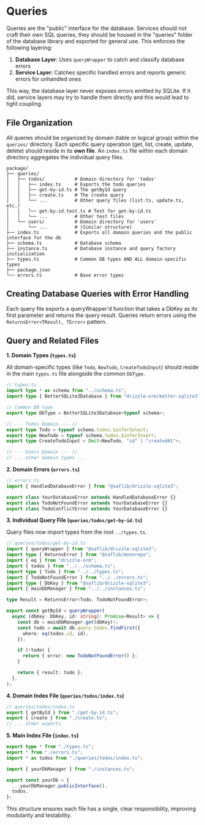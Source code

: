 # Queries

Queries are the "public" interface for the database. Services should not craft their own SQL queries, they should be housed in the "queries" folder of the database library and exported for general use. This enforces the following layering:

1. **Database Layer**: Uses `queryWrapper` to catch and classify database errors
2. **Service Layer**: Catches specific handled errors and reports generic errors for unhandled ones

This way, the database layer never exposes errors emitted by SQLite. If it did, service layers may try
to handle them directly and this would lead to tight coupling.

## File Organization

All queries should be organized by domain (table or logical group) within the `queries/` directory. Each specific query operation (get, list, create, update, delete) should reside in its **own file**. An `index.ts` file within each domain directory aggregates the individual query files.

```
package/
├── queries/
│   ├── todos/           # Domain directory for 'todos'
│   │   ├── index.ts     # Exports the todo queries
│   │   ├── get-by-id.ts # The getById query
│   │   ├── create.ts    # The create query
│   │   └── ...          # Other query files (list.ts, update.ts, etc.)
│   │   └── get-by-id.test.ts # Test for get-by-id.ts
│   │   └── ...          # Other test files
│   └── users/           # Domain directory for 'users'
│       └── ...          # (Similar structure)
├── index.ts             # Exports all domain queries and the public interface for the db
├── schema.ts            # Database schema
├── instance.ts          # Database instance and query factory initialization
├── types.ts             # Common DB types AND ALL domain-specific types
├── package.json
└── errors.ts            # Base error types
```

## Creating Database Queries with Error Handling

Each query file exports a queryWrapper'd function that takes a DbKey as its first parameter and returns the query result. Queries return errors using the `ReturnsError<TResult, TError>` pattern.

## Query and Related Files

**1. Domain Types (`types.ts`)**

All domain-specific types (like `Todo`, `NewTodo`, `CreateTodoInput`) should reside in the main `types.ts` file alongside the common `DbType`.

```typescript
// types.ts
import type * as schema from "../schema.ts";
import type { BetterSQLite3Database } from "drizzle-orm/better-sqlite3";

// Common DB type
export type DbType = BetterSQLite3Database<typeof schema>;

// --- Todos Domain --- //
export type Todo = typeof schema.todos.$inferSelect;
export type NewTodo = typeof schema.todos.$inferInsert;
export type CreateTodoInput = Omit<NewTodo, "id" | "createdAt">;

// --- Users Domain --- //
// ... other domain types ...
```

**2. Domain Errors (`errors.ts`)**

```typescript
// errors.ts
import { HandledDatabaseError } from "@saflib/drizzle-sqlite3";

export class YourDatabaseError extends HandledDatabaseError {}
export class TodoNotFoundError extends YourDatabaseError {}
export class TodoConflictError extends YourDatabaseError {}
```

**3. Individual Query File (`queries/todos/get-by-id.ts`)**

Query files now import types from the root `../types.ts`.

```typescript
// queries/todos/get-by-id.ts
import { queryWrapper } from "@saflib/drizzle-sqlite3";
import type { ReturnsError } from "@saflib/monorepo";
import { eq } from "drizzle-orm";
import { todos } from "../../schema.ts";
import type { Todo } from "../../types.ts";
import { TodoNotFoundError } from "../../errors.ts";
import type { DbKey } from "@saflib/drizzle-sqlite3";
import { mainDbManager } from "../../instances.ts";

type Result = ReturnsError<Todo, TodoNotFoundError>;

export const getById = queryWrapper(
  async (dbKey: DbKey, id: string): Promise<Result> => {
    const db = mainDbManager.get(dbKey)!;
    const todo = await db.query.todos.findFirst({
      where: eq(todos.id, id),
    });

    if (!todo) {
      return { error: new TodoNotFoundError() };
    }

    return { result: todo };
  },
);
```

**4. Domain Index File (`queries/todos/index.ts`)**

```typescript
// queries/todos/index.ts
export { getById } from "./get-by-id.ts";
export { create } from "./create.ts";
// ... other exports
```

**5. Main Index File (`index.ts`)**

```typescript
export type * from "./types.ts";
export * from "./errors.ts";
import * as todos from "./queries/todos/index.ts";

import { yourDbManager } from "./instances.ts";

export const yourDb = {
  ...yourDbManager.publicInterface(),
  todos,
};
```

This structure ensures each file has a single, clear responsibility, improving modularity and testability.

